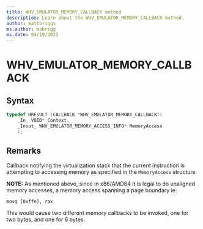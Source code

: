 ```yaml
---
title: WHV_EMULATOR_MEMORY_CALLBACK method
description: Learn about the WHV_EMULATOR_MEMORY_CALLBACK method. 
author: mattbriggs
ms.author: mabrigg
ms.date: 04/19/2022
---
```


# WHV_EMULATOR_MEMORY_CALLBACK


## Syntax

```c
typedef HRESULT (CALLBACK *WHV_EMULATOR_MEMORY_CALLBACK)(
    _In_ VOID* Context,
    _Inout_ WHV_EMULATOR_MEMORY_ACCESS_INFO* MemoryAccess
    );
```

## Remarks
Callback notifying the virtualization stack that the current instruction is attempting to accessing memory as specified in the `MemoryAccess` structure.

**NOTE:** As mentioned above, since in x86/AMD64 it is legal to do unaligned memory accesses, a memory access spanning a page boundary ie:

`movq [0xffe], rax`

This would cause two different memory callbacks to be invoked, one for two bytes, and one for 6 bytes.